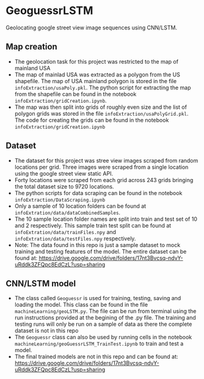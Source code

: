 # GeoguessrLSTM
Geolocating google street view image sequences using CNN/LSTM.

## Map creation
* The geolocation task for this project was restricted to the map of mainland USA
* The map of mainlad USA was extracted as a polygon from the US shapefile. The map of USA mainland polygon is stored in the file `infoExtraction/usaPoly.pkl`. The python script for extracting the map from the shapefile can be found in the notebook `infoExtraction/gridCreation.ipynb`.
* The map was then split into grids of roughly even size and the list of polygon grids was stored in the file `infoExtraction/usaPolyGrid.pkl`. The code for creating the grids can be found in the notebook `infoExtraction/gridCreation.ipynb`

## Dataset
* The dataset for this project was stree view images scraped from random locations per grid. Three images were scraped from a single location using the google street view static API.
* Forty locations were scraped from each grid across 243 grids bringing the total dataset size to 9720 locations. 
* The python scripts for data scraping can be found in the notebook `infoExtraction/DataScraping.ipynb`
* Only a sample of 10 location folders can be found at `infoExtration/data/dataCombinedSamples`. 
* The 10 sample location folder names are split into train and test set of 10 and 2 respectively. This sample train test split can be found at `infoExtration/data/trainFiles.npy` and `infoExtration/data/testFiles.npy` respectively.
* Note: The data found in this repo is just a sample dataset to mock training and testing features of the model. The entire dataset can be found at: https://drive.google.com/drive/folders/17nt3Bvcsq-ndvY-uRddk3ZFQpc8EdCzL?usp=sharing

## CNN/LSTM model
* The class called `Geoguessr` is used for training, testing, saving and loading the model. This class can be found in the file `machineLearning/geoLSTM.py`. The file can be run from terminal using the run instructions provided at the begining of the .py file. The training and testing runs will only be run on a sample of data as there the complete dataset is not in this repo
* The `Geoguessr` class can also be used by running cells in the notebook `machineLearning/geoGuessrLSTM_TrainTest.ipynb` to train and test a model.
* The final trained models are not in this repo and can be found at: https://drive.google.com/drive/folders/17nt3Bvcsq-ndvY-uRddk3ZFQpc8EdCzL?usp=sharing
